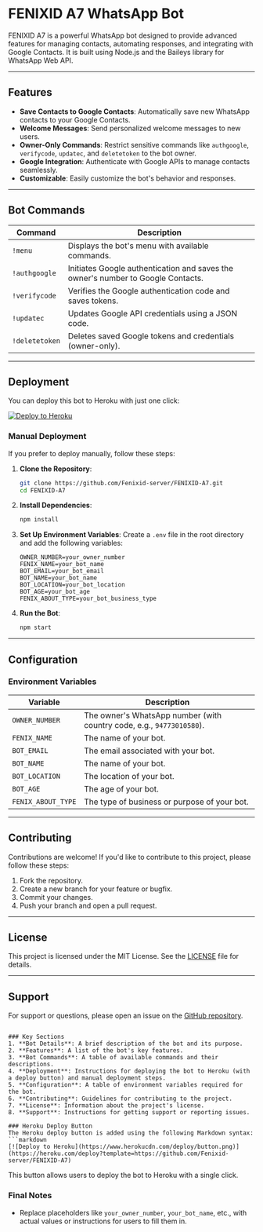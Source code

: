 
# FENIXID A7 WhatsApp Bot

FENIXID A7 is a powerful WhatsApp bot designed to provide advanced features for managing contacts, automating responses, and integrating with Google Contacts. It is built using Node.js and the Baileys library for WhatsApp Web API.

---

## Features

- **Save Contacts to Google Contacts**: Automatically save new WhatsApp contacts to your Google Contacts.
- **Welcome Messages**: Send personalized welcome messages to new users.
- **Owner-Only Commands**: Restrict sensitive commands like `authgoogle`, `verifycode`, `updatec`, and `deletetoken` to the bot owner.
- **Google Integration**: Authenticate with Google APIs to manage contacts seamlessly.
- **Customizable**: Easily customize the bot's behavior and responses.

---

## Bot Commands

| Command       | Description                                                                 |
|---------------|-----------------------------------------------------------------------------|
| `!menu`       | Displays the bot's menu with available commands.                            |
| `!authgoogle` | Initiates Google authentication and saves the owner's number to Google Contacts. |
| `!verifycode` | Verifies the Google authentication code and saves tokens.                   |
| `!updatec`    | Updates Google API credentials using a JSON code.                          |
| `!deletetoken`| Deletes saved Google tokens and credentials (owner-only).                  |

---

## Deployment

You can deploy this bot to Heroku with just one click:

[![Deploy to Heroku](https://www.herokucdn.com/deploy/button.png)](https://heroku.com/deploy?template=https://github.com/Fenixid-server/FENIXID-A7)

### Manual Deployment

If you prefer to deploy manually, follow these steps:

1. **Clone the Repository**:
   ```bash
   git clone https://github.com/Fenixid-server/FENIXID-A7.git
   cd FENIXID-A7
   ```

2. **Install Dependencies**:
   ```bash
   npm install
   ```

3. **Set Up Environment Variables**:
   Create a `.env` file in the root directory and add the following variables:
   ```env
   OWNER_NUMBER=your_owner_number
   FENIX_NAME=your_bot_name
   BOT_EMAIL=your_bot_email
   BOT_NAME=your_bot_name
   BOT_LOCATION=your_bot_location
   BOT_AGE=your_bot_age
   FENIX_ABOUT_TYPE=your_bot_business_type
   ```

4. **Run the Bot**:
   ```bash
   npm start
   ```

---

## Configuration

### Environment Variables

| Variable           | Description                                                                 |
|--------------------|-----------------------------------------------------------------------------|
| `OWNER_NUMBER`     | The owner's WhatsApp number (with country code, e.g., `94773010580`).       |
| `FENIX_NAME`       | The name of your bot.                                                       |
| `BOT_EMAIL`        | The email associated with your bot.                                         |
| `BOT_NAME`         | The name of your bot.                                                       |
| `BOT_LOCATION`     | The location of your bot.                                                   |
| `BOT_AGE`          | The age of your bot.                                                        |
| `FENIX_ABOUT_TYPE` | The type of business or purpose of your bot.                                |

---

## Contributing

Contributions are welcome! If you'd like to contribute to this project, please follow these steps:

1. Fork the repository.
2. Create a new branch for your feature or bugfix.
3. Commit your changes.
4. Push your branch and open a pull request.

---

## License

This project is licensed under the MIT License. See the [LICENSE](LICENSE) file for details.

---

## Support

For support or questions, please open an issue on the [GitHub repository](https://github.com/Fenixid-server/FENIXID-A7/issues).

```

### Key Sections
1. **Bot Details**: A brief description of the bot and its purpose.
2. **Features**: A list of the bot's key features.
3. **Bot Commands**: A table of available commands and their descriptions.
4. **Deployment**: Instructions for deploying the bot to Heroku (with a deploy button) and manual deployment steps.
5. **Configuration**: A table of environment variables required for the bot.
6. **Contributing**: Guidelines for contributing to the project.
7. **License**: Information about the project's license.
8. **Support**: Instructions for getting support or reporting issues.

### Heroku Deploy Button
The Heroku deploy button is added using the following Markdown syntax:
```markdown
[![Deploy to Heroku](https://www.herokucdn.com/deploy/button.png)](https://heroku.com/deploy?template=https://github.com/Fenixid-server/FENIXID-A7)
```

This button allows users to deploy the bot to Heroku with a single click.

### Final Notes
- Replace placeholders like `your_owner_number`, `your_bot_name`, etc., with actual values or instructions for users to fill them in.
